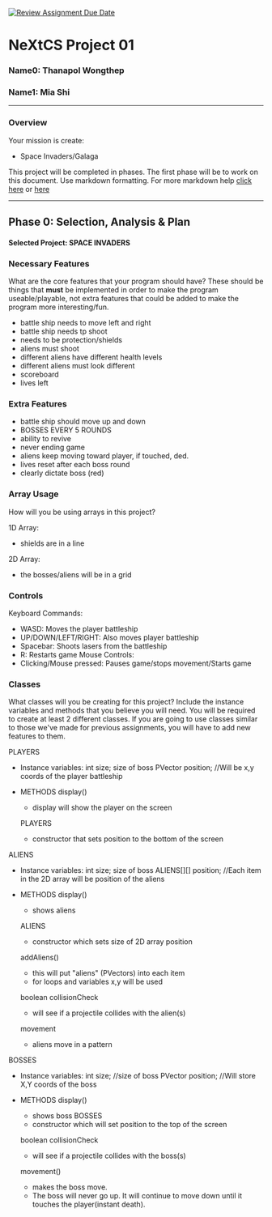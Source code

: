 [![Review Assignment Due Date](https://classroom.github.com/assets/deadline-readme-button-22041afd0340ce965d47ae6ef1cefeee28c7c493a6346c4f15d667ab976d596c.svg)](https://classroom.github.com/a/2bl0h1Mb)
# NeXtCS Project 01
### Name0: Thanapol Wongthep
### Name1: Mia Shi
---

### Overview
Your mission is create:
- Space Invaders/Galaga

This project will be completed in phases. The first phase will be to work on this document. Use markdown formatting. For more markdown help [click here](https://github.com/adam-p/markdown-here/wiki/Markdown-Cheatsheet) or [here](https://docs.github.com/en/get-started/writing-on-github/getting-started-with-writing-and-formatting-on-github/basic-writing-and-formatting-syntax)


---

## Phase 0: Selection, Analysis & Plan

#### Selected Project: SPACE INVADERS

### Necessary Features
What are the core features that your program should have? These should be things that __must__ be implemented in order to make the program useable/playable, not extra features that could be added to make the program more interesting/fun.

- battle ship needs to move left and right
- battle ship needs tp shoot
- needs to be protection/shields
- aliens must shoot
- different aliens have different health levels
- different aliens must look different
- scoreboard
- lives left
  
### Extra Features

- battle ship should move up and down
- BOSSES EVERY 5 ROUNDS
- ability to revive
- never ending game
- aliens keep moving toward player, if touched, ded.
- lives reset after each boss round
- clearly dictate boss (red)

### Array Usage
How will you be using arrays in this project?

1D Array:
- shields are in a line

2D Array:
- the bosses/aliens will be in a grid


### Controls
Keyboard Commands:
- WASD: Moves the player battleship
- UP/DOWN/LEFT/RIGHT: Also moves player battleship
- Spacebar: Shoots lasers from the battleship
- R: Restarts game
Mouse Controls:
- Clicking/Mouse pressed: Pauses game/stops movement/Starts game


### Classes
What classes will you be creating for this project? Include the instance variables and methods that you believe you will need. You will be required to create at least 2 different classes. If you are going to use classes similar to those we've made for previous assignments, you will have to add new features to them.

PLAYERS
- Instance variables:
  int size; size of boss
  PVector position; //Will be x,y coords of the player battleship
- METHODS
  display()
  - display will show the player on the screen
    
  PLAYERS
  - constructor that sets position to the bottom of the screen
  
  


ALIENS
- Instance variables:
  int size; size of boss
  ALIENS[][] position; //Each item in the 2D array will be position of the aliens
- METHODS
  display()
  - shows aliens
    
  ALIENS
  - constructor which sets size of 2D array position
    
  addAliens()
  - this will put "aliens" (PVectors) into each item
  - for loops and variables x,y will be used
    
   boolean collisionCheck
    - will see if a projectile collides with the alien(s)
      
   movement
   - aliens move in a pattern

 

 
BOSSES
- Instance variables:
  int size; //size of boss
  PVector position; //Will store X,Y coords of the boss
- METHODS
  display()
  - shows boss
  BOSSES
  - constructor which will set position to the top of the screen
    
  boolean collisionCheck
  - will see if a projectile collides with the boss(s)

  movement()
  - makes the boss move.
  - The boss will never go up. It will continue to move down until it touches the player(instant death).
